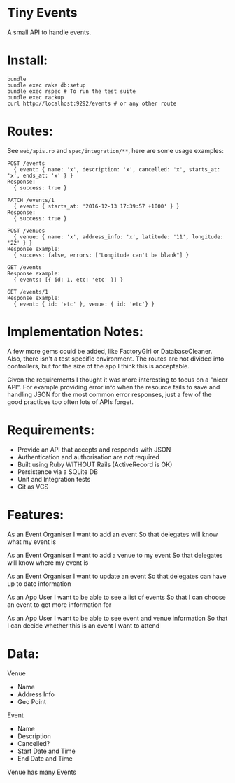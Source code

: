 # Tiny Events

A small API to handle events.

Install:
========

    bundle
    bundle exec rake db:setup
    bundle exec rspec # To run the test suite
    bundle exec rackup
    curl http://localhost:9292/events # or any other route

Routes:
=======

See `web/apis.rb` and `spec/integration/**`, here are some usage examples:

    POST /events
      { event: { name: 'x', description: 'x', cancelled: 'x', starts_at: 'x', ends_at: 'x' } }
    Response:
      { success: true }

    PATCH /events/1
      { event: { starts_at: '2016-12-13 17:39:57 +1000' } }
    Response:
      { success: true }

    POST /venues
      { venue: { name: 'x', address_info: 'x', latitude: '11', longitude: '22' } }
    Response example:
      { success: false, errors: ["Longitude can't be blank"] }

    GET /events
    Response example:
      { events: [{ id: 1, etc: 'etc' }] }

    GET /events/1
    Response example:
      { event: { id: 'etc' }, venue: { id: 'etc'} }

Implementation Notes:
=====================

A few more gems could be added, like FactoryGirl or DatabaseCleaner. Also, there isn't a test specific environment.  The routes are not divided into controllers, but for the size of the app I think this is acceptable.

Given the requirements I thought it was more interesting to focus on a "nicer API".  For example providing error info when the resource fails to save and handling JSON for the most common error responses, just a few of the good practices too often lots of APIs forget.

Requirements:
=============
- Provide an API that accepts and responds with JSON
- Authentication and authorisation are not required
- Built using Ruby WITHOUT Rails (ActiveRecord is OK)
- Persistence via a SQLite DB
- Unit and Integration tests
- Git as VCS

Features:
=========
  As an Event Organiser
  I want to add an event
  So that delegates will know what my event is

  As an Event Organiser
  I want to add a venue to my event
  So that delegates will know where my event is

  As an Event Organiser
  I want to update an event
  So that delegates can have up to date information

  As an App User
  I want to be able to see a list of events
  So that I can choose an event to get more information for

  As an App User
  I want to be able to see event and venue information
  So that I can decide whether this is an event I want to attend


Data:
=====

Venue
- Name
- Address Info
- Geo Point

Event
- Name
- Description
- Cancelled?
- Start Date and Time
- End Date and Time

Venue has many Events
